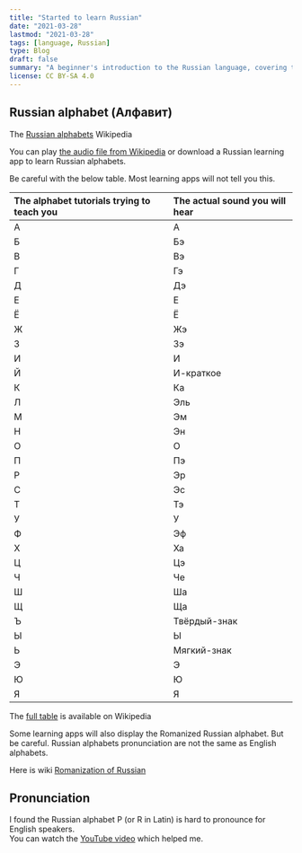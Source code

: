 ```yaml
---
title: "Started to learn Russian"
date: "2021-03-28"
lastmod: "2021-03-28"
tags: [language, Russian]
type: Blog
draft: false
summary: "A beginner's introduction to the Russian language, covering the Cyrillic alphabet, basic pronunciation, and essential vocabulary for new learners interested in Russian language and culture."
license: CC BY-SA 4.0
---
```

## Russian alphabet (Алфавит)

The [Russian alphabets](https://en.wikipedia.org/wiki/Russian_alphabet) Wikipedia

You can play [the audio file from Wikipedia](https://en.wikipedia.org/wiki/File:Russian_alphabet.ogg) or download a Russian learning app to learn Russian alphabets.

Be careful with the below table. Most learning apps will not tell you this.

| The alphabet tutorials trying to teach you | The actual sound you will hear |
| :--- | :--- |
| А | А |
| Б | Бэ |
| В | Вэ |
| Г | Гэ |
| Д | Дэ |
| Е | Е |
| Ё | Ё |
| Ж | Жэ |
| З | Зэ |
| И | И |
| Й | И-краткое |
| К | Ка |
| Л | Эль |
| М | Эм |
| Н | Эн |
| О | О |
| П | Пэ |
| Р | Эр |
| С | Эс |
| Т | Тэ |
| У | У |
| Ф | Эф |
| Х | Ха |
| Ц | Цэ |
| Ч | Че |
| Ш | Ша |
| Щ | Ща |
| Ъ | Твёрдый-знак |
| Ы | Ы |
| Ь | Мягкий-знак |
| Э | Э |
| Ю | Ю |
| Я | Я |

The [full table](https://en.wikipedia.org/wiki/Russian_alphabet) is available on Wikipedia

Some learning apps will also display the Romanized Russian alphabet. But be careful. Russian alphabets pronunciation are not the same as English alphabets.

Here is wiki [Romanization of Russian](https://en.wikipedia.org/wiki/Romanization_of_Russian)

## Pronunciation

I found the Russian alphabet Р (or R in Latin) is hard to pronounce for English speakers.  
You can watch the [YouTube video](https://youtu.be/5F7NEsIsJ8s) which helped me.

